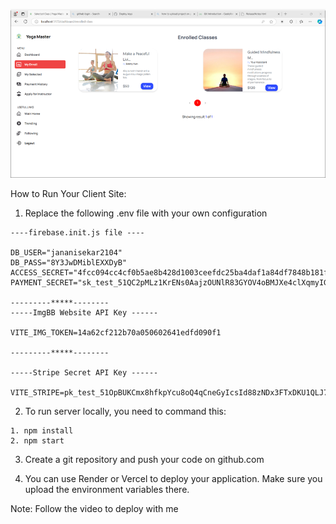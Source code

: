 ![](/src/assets/github-cover.png)


How to Run Your Client Site:
1. Replace the following .env file with your own configuration
```
----firebase.init.js file ----

DB_USER="jananisekar2104"
DB_PASS="8Y3JwDMiblEXXDyB"
ACCESS_SECRET="4fcc094cc4cf0b5ae8b428d1003ceefdc25ba4daf1a84df7848b181f2af668cdf05f7626da706fca47c5ea6ab92432d03ebb82cf21792a50652c4e4536c97a6a"
PAYMENT_SECRET="sk_test_51QC2pMLz1KrENs0AajzOUNlR83GYOV4oBMJXe4clXqmyIGBzJ3ZeqBkrvgV4oJI1AvF1FcFt2089YoAFh4uSERlU00lropXPa2"

---------*****--------
-----ImgBB Website API Key ------

VITE_IMG_TOKEN=14a62cf212b70a050602641edfd090f1

---------*****--------

-----Stripe Secret API Key ------

VITE_STRIPE=pk_test_51OpBUKCmx8hfkpYcu8oQ4qCneGyIcsId88zNDx3FTxDKU1QLJ7MWkSKiHtp8yTq6RgmgJZSRzmyHmbF6nK7uHqrZ00Dy8FF8dA
```

2. To run server locally, you need to command this:
```
1. npm install
2. npm start
```

3. Create a git repository and push your code on github.com

4. You can use Render or Vercel to deploy your application. Make sure you upload the environment variables there.

Note: Follow the video to deploy with me


